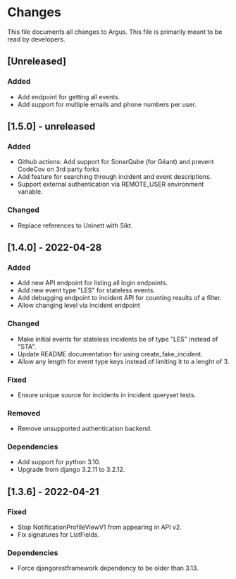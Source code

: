 # Changes
This file documents all changes to Argus. This file is primarily meant to be
read by developers.

## [Unreleased]

### Added
- Add endpoint for getting all events.
- Add support for multiple emails and phone numbers per user.

## [1.5.0] - unreleased

### Added
- Github actions: Add support for SonarQube (for Géant) and prevent CodeCov on
  3rd party forks
- Add feature for searching through incident and event descriptions.
- Support external authentication via REMOTE_USER environment variable.

### Changed
- Replace references to Uninett with Sikt.

## [1.4.0] - 2022-04-28

### Added
- Add new API endpoint for listing all login endpoints.
- Add new event type "LES" for stateless events.
- Add debugging endpoint to incident API for counting results of a filter.
- Allow changing level via incident endpoint

### Changed
- Make initial events for stateless incidents be of type "LES" instead of "STA".
- Update README documentation for using create_fake_incident.
- Allow any length for event type keys instead of limiting it to
 a lenght of 3.

### Fixed
- Ensure unique source for incidents in incident queryset tests.

### Removed
- Remove unsupported authentication backend.

### Dependencies
- Add support for python 3.10.
- Upgrade from django 3.2.11 to 3.2.12.

## [1.3.6] - 2022-04-21

### Fixed
- Stop NotificationProfileViewV1 from appearing in API v2.
- Fix signatures for ListFields.

### Dependencies
- Force djangorestframework dependency to be older than 3.13.
